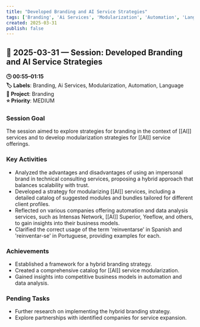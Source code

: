 ```yaml
---
title: "Developed Branding and AI Service Strategies"
tags: ['Branding', 'Ai Services', 'Modularization', 'Automation', 'Language']
created: 2025-03-31
publish: false
---
```


## 📅 2025-03-31 — Session: Developed Branding and AI Service Strategies

**🕒 00:55–01:15**  
**🏷️ Labels**: Branding, Ai Services, Modularization, Automation, Language  
**📂 Project**: Branding  
**⭐ Priority**: MEDIUM  


### Session Goal
The session aimed to explore strategies for branding in the context of [[AI]] services and to develop modularization strategies for [[AI]] service offerings.

### Key Activities
- Analyzed the advantages and disadvantages of using an impersonal brand in technical consulting services, proposing a hybrid approach that balances scalability with trust.
- Developed a strategy for modularizing [[AI]] services, including a detailed catalog of suggested modules and bundles tailored for different client profiles.
- Reflected on various companies offering automation and data analysis services, such as Intensas Network, [[AI]] Superior, Yeeflow, and others, to gain insights into their business models.
- Clarified the correct usage of the term 'reinventarse' in Spanish and 'reinventar-se' in Portuguese, providing examples for each.

### Achievements
- Established a framework for a hybrid branding strategy.
- Created a comprehensive catalog for [[AI]] service modularization.
- Gained insights into competitive business models in automation and data analysis.

### Pending Tasks
- Further research on implementing the hybrid branding strategy.
- Explore partnerships with identified companies for service expansion.
